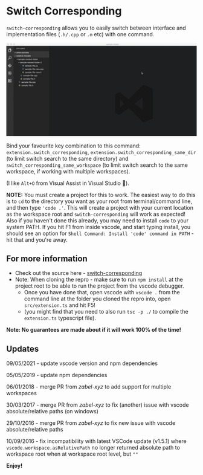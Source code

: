 # Switch Corresponding

 `switch-corresponding` allows you to easily switch between interface and implementation files (`.h/.cpp` or `.m` etc) with one command.

![Example](misc/vscode-switch-corresponding-preview.gif)

Bind your favourite key combination to this command: `extension.switch_corresponding`, `extension.switch_corresponding_same_dir` (to limit switch search to the same directory) and `switch_corresponding_same_workspace` (to limit switch search to the same workspace, if working with multiple workspaces).

(I  like `Alt+O` from Visual Assist in Visual Studio 🙂).

__NOTE:__ You must create a project for this to work.
The easiest way to do this is to `cd` to the directory you want as your root from terminal/command line, and then type `'code .'`. This will create a project with your current location as the workspace root and `switch-corresponding` will work as expected! Also if you haven't done this already, you may need to install `code` to your system PATH. If you hit F1 from inside vscode, and start typing install, you should see an option for `Shell Command: Install 'code' command in PATH` - hit that and you're away.

## For more information

- Check out the source here - [switch-corresponding](https://github.com/pr0g/switch-corresponding)
- Note: When cloning the repro - make sure to run `npm install` at the project root to be able to run the project from the vscode debugger.
  - Once you have done that, open vscode with `vscode .` from the command line at the folder you cloned the repro into, open `src/extension.ts` and hit F5!
  - (you might find that you need to also run `tsc -p ./` to compile the `extension.ts` typescript file).

__Note: No guarantees are made about if it will work 100% of the time!__

## Updates

09/05/2021 - update vscode version and npm dependencies

05/05/2019 - update npm dependencies

06/01/2018 - merge PR from _zabel-xyz_ to add support for multiple workspaces

30/03/2017 - merge PR from _zabel-xyz_ to fix (another) issue with vscode absolute/relative paths (on windows)

29/10/2016 - merge PR from _zabel-xyz_ to fix new issue with vscode absolute/relative paths

10/09/2016 - fix incompatibility with latest VSCode update (v1.5.1) where `vscode.workspace.asRelativePath` no longer returned absolute path to workspace root when at workspace root level, but `""`

__Enjoy!__
